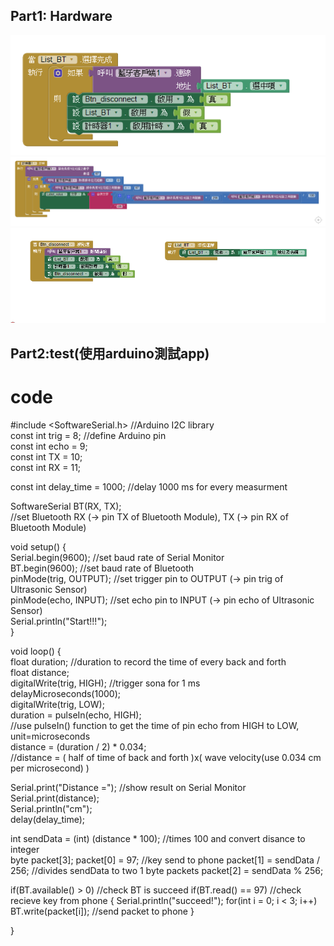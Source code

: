 ## Part1: Hardware
![image](https://github.com/NKUSTMCU/MCU/blob/Ultrasonic/%E6%93%B7%E5%8F%961.PNG)
![image](https://github.com/NKUSTMCU/MCU/blob/Ultrasonic/%E6%93%B7%E5%8F%962.PNG)
![image](https://github.com/NKUSTMCU/MCU/blob/Ultrasonic/%E6%93%B7%E5%8F%963.PNG)

## Part2:test(使用arduino測試app)
# code
#include <SoftwareSerial.h> //Arduino I2C library  
const int trig =  8;  //define Arduino pin  
const int echo =  9;  
const int TX   = 10;  
const int RX   = 11;  

const int delay_time = 1000; //delay 1000 ms for every measurment  

SoftwareSerial BT(RX, TX);   
//set Bluetooth RX (-> pin TX of Bluetooth Module), TX (-> pin RX of Bluetooth Module)

void setup() {    
  Serial.begin(9600); //set baud rate of Serial Monitor  
  BT.begin(9600); //set baud rate of Bluetooth  
  pinMode(trig, OUTPUT); //set trigger pin to OUTPUT (-> pin trig of Ultrasonic Sensor)  
  pinMode(echo, INPUT); //set echo pin to INPUT (-> pin echo of Ultrasonic Sensor)  
  Serial.println("Start!!!");  
}  
  
void loop() {  
  float duration; //duration to record the time of every back and forth   
  float distance;   
  digitalWrite(trig, HIGH); //trigger sona for 1 ms  
  delayMicroseconds(1000);   
  digitalWrite(trig, LOW);  
  duration = pulseIn(echo, HIGH);   
  //use pulseIn() function to get the time of pin echo from HIGH to LOW, unit=microseconds  
  distance = (duration / 2) * 0.034;  
  //distance = ( half of time of back and forth )x( wave velocity(use 0.034 cm per microsecond) )  
    
  Serial.print("Distance ="); //show result on Serial Monitor  
  Serial.print(distance);  
  Serial.println("cm");  
  delay(delay_time);  

  int sendData = (int) (distance * 100); //times 100 and convert disance to integer   
  byte packet[3]; 
  packet[0] = 97; //key send to phone
  packet[1] = sendData / 256; //divides sendData to two 1 byte packets
  packet[2] = sendData % 256;
  

  
  if(BT.available() > 0) //check BT is succeed
    if(BT.read() == 97) //check recieve key from phone
    {
      Serial.println("succeed!");
      for(int i = 0; i < 3; i++) 
        BT.write(packet[i]); //send packet to phone
    }


}
